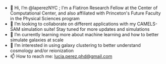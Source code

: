 - 👋 Hi, I’m @laperezNYC ; I'm a Flatiron Research Fellow at the Center of Computational Center, and also affiliated with Princeton's Future Faculty in the Physical Sciences program
- 💞️ I’m looking to collaborate on different applications with my CAMELS-SAM simulation suite! Stay tuned for more updates and simulations
- 🌱 I’m currently learning more about machine learning and how to better simulate galaxies at scale
- 👀 I’m interested in using galaxy clustering to better understand cosmology and/or reionization
- 📫 How to reach me: lucia.perez.phd@gmail.com

<!---
laperezNYC/laperezNYC is a ✨ special ✨ repository because its `README.md` (this file) appears on your GitHub profile.
You can click the Preview link to take a look at your changes.
--->
